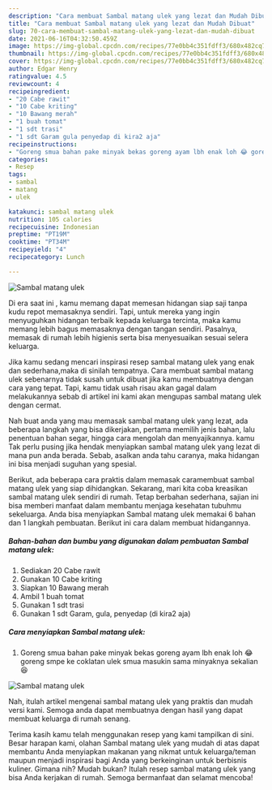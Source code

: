 ```yaml
---
description: "Cara membuat Sambal matang ulek yang lezat dan Mudah Dibuat"
title: "Cara membuat Sambal matang ulek yang lezat dan Mudah Dibuat"
slug: 70-cara-membuat-sambal-matang-ulek-yang-lezat-dan-mudah-dibuat
date: 2021-06-16T04:32:50.459Z
image: https://img-global.cpcdn.com/recipes/77e0bb4c351fdff3/680x482cq70/sambal-matang-ulek-foto-resep-utama.jpg
thumbnail: https://img-global.cpcdn.com/recipes/77e0bb4c351fdff3/680x482cq70/sambal-matang-ulek-foto-resep-utama.jpg
cover: https://img-global.cpcdn.com/recipes/77e0bb4c351fdff3/680x482cq70/sambal-matang-ulek-foto-resep-utama.jpg
author: Edgar Henry
ratingvalue: 4.5
reviewcount: 4
recipeingredient:
- "20 Cabe rawit"
- "10 Cabe kriting"
- "10 Bawang merah"
- "1 buah tomat"
- "1 sdt trasi"
- "1 sdt Garam gula penyedap di kira2 aja"
recipeinstructions:
- "Goreng smua bahan pake minyak bekas goreng ayam lbh enak loh 😂 goreng smpe ke coklatan ulek smua masukin sama minyaknya sekalian 😆"
categories:
- Resep
tags:
- sambal
- matang
- ulek

katakunci: sambal matang ulek 
nutrition: 105 calories
recipecuisine: Indonesian
preptime: "PT19M"
cooktime: "PT34M"
recipeyield: "4"
recipecategory: Lunch

---
```



![Sambal matang ulek](https://img-global.cpcdn.com/recipes/77e0bb4c351fdff3/680x482cq70/sambal-matang-ulek-foto-resep-utama.jpg)

Di era  saat ini , kamu memang dapat memesan hidangan siap saji tanpa kudu repot memasaknya sendiri. Tapi, untuk mereka yang ingin menyuguhkan hidangan terbaik kepada keluarga tercinta, maka kamu memang lebih bagus memasaknya dengan tangan sendiri. Pasalnya, memasak di rumah lebih higienis serta bisa menyesuaikan sesuai selera keluarga.

Jika kamu sedang mencari inspirasi resep sambal matang ulek yang enak dan sederhana,maka di sinilah tempatnya. Cara membuat sambal matang ulek  sebenarnya tidak susah untuk dibuat jika kamu membuatnya dengan cara yang tepat. Tapi, kamu tidak usah risau akan gagal dalam melakukannya 
sebab di artikel ini kami akan mengupas sambal matang ulek dengan cermat.  



Nah buat anda yang mau memasak sambal matang ulek yang lezat, ada beberapa langkah yang bisa dikerjakan, pertama memilih jenis bahan, lalu penentuan bahan segar, hingga cara mengolah dan menyajikannya. kamu Tak perlu pusing jika hendak menyiapkan sambal matang ulek yang lezat di mana pun anda berada. Sebab, asalkan anda  tahu caranya, maka hidangan ini bisa menjadi suguhan yang spesial.

Berikut, ada beberapa cara praktis  dalam memasak caramembuat sambal matang ulek yang siap dihidangkan. Sekarang, mari kita coba kreasikan sambal matang ulek sendiri di rumah. Tetap berbahan sederhana, sajian ini bisa memberi manfaat dalam membantu menjaga kesehatan tubuhmu sekeluarga. Anda bisa menyiapkan Sambal matang ulek memakai 6 bahan dan 1 langkah pembuatan. Berikut ini cara dalam membuat hidangannya.

<!--inarticleads1-->

##### Bahan-bahan dan bumbu yang digunakan dalam pembuatan Sambal matang ulek:

1. Sediakan 20 Cabe rawit
1. Gunakan 10 Cabe kriting
1. Siapkan 10 Bawang merah
1. Ambil 1 buah tomat
1. Gunakan 1 sdt trasi
1. Gunakan 1 sdt Garam, gula, penyedap (di kira2 aja)




<!--inarticleads2-->

##### Cara menyiapkan Sambal matang ulek:

1. Goreng smua bahan pake minyak bekas goreng ayam lbh enak loh 😂 goreng smpe ke coklatan ulek smua masukin sama minyaknya sekalian 😆
<img src="//assets-global.cpcdn.com/assets/icons/button_play-2c75c40dde080a61004c1f40b05d8f140eaff45d7e9e6481dc71c63d2e7c4909.png" alt="Sambal matang ulek">



Nah, itulah artikel mengenai  sambal matang ulek  yang praktis dan mudah versi kami. Semoga anda dapat membuatnya dengan hasil yang dapat membuat keluarga di rumah senang. 

Terima kasih kamu telah menggunakan resep yang kami tampilkan di sini. Besar harapan kami, olahan  Sambal matang ulek yang mudah di atas dapat membantu Anda menyiapkan makanan yang nikmat untuk keluarga/teman maupun menjadi inspirasi bagi Anda yang berkeinginan untuk berbisnis kuliner. Gimana nih? Mudah bukan? Itulah resep sambal matang ulek yang bisa Anda kerjakan di rumah. Semoga bermanfaat dan selamat mencoba!

